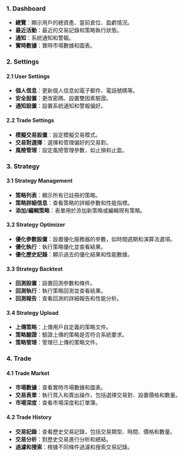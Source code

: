 ### 1. Dashboard

- **總覽**：顯示用戶的總資產、當前倉位、盈虧情況。
- **最近活動**：最近的交易記錄和策略執行狀態。
- **通知**：系統通知和警報。
- **實時數據**：實時市場數據和圖表。

### 2. Settings

#### 2.1 User Settings

- **個人信息**：更新個人信息如電子郵件、電話號碼等。
- **安全設置**：更改密碼、設置雙因素驗證。
- **通知設置**：設置系統通知和警報偏好。

#### 2.2 Trade Settings

- **模擬交易設置**：設定模擬交易模式。
- **交易對選擇**：選擇和管理偏好的交易對。
- **風險管理**：設定風險管理參數，如止損和止盈。

### 3. Strategy

#### 3.1 Strategy Management

- **策略列表**：顯示所有已註冊的策略。
- **策略詳細信息**：查看策略的詳細參數和性能指標。
- **添加/編輯策略**：表單用於添加新策略或編輯現有策略。

#### 3.2 Strategy Optimizer

- **優化參數設置**：設置優化服務器的參數，如時間週期和演算法選項。
- **優化執行**：執行策略優化並查看結果。
- **優化歷史記錄**：顯示過去的優化結果和性能數據。

#### 3.3 Strategy Backtest

- **回測設置**：設置回測參數和條件。
- **回測執行**：執行策略回測並查看結果。
- **回測報告**：查看回測的詳細報告和性能分析。

#### 3.4 Strategy Upload

- **上傳策略**：上傳用戶自定義的策略文件。
- **策略驗證**：驗證上傳的策略是否符合系統要求。
- **策略管理**：管理已上傳的策略文件。

### 4. Trade

#### 4.1 Trade Market

- **市場數據**：查看實時市場數據和圖表。
- **交易表單**：執行買入和賣出操作，包括選擇交易對、設置價格和數量。
- **市場深度**：查看市場深度和訂單簿。

#### 4.2 Trade History

- **交易記錄**：查看歷史交易記錄，包括交易類型、時間、價格和數量。
- **交易分析**：對歷史交易進行分析和總結。
- **過濾和搜索**：根據不同條件過濾和搜索交易記錄。